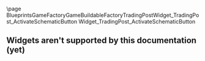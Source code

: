 \page BlueprintsGameFactoryGameBuildableFactoryTradingPostWidget_TradingPost_ActivateSchematicButton Widget_TradingPost_ActivateSchematicButton
## Widgets aren't supported by this documentation (yet)
